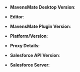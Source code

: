 <!-- Which version of MavensMate Desktop are you using? -->
* **MavensMate Desktop Version**:

<!-- Which editor are you using (sublime, atom, code, etc.)? -->
* **Editor**:

<!-- Which version of your MavensMate editor plugin are you using? -->
* **MavensMate Plugin Version**:

<!-- What platform & version are you on (e.g., "OS X 10.11.5", "Windows 10 64-bit", "Ubuntu 12")? -->
* **Platform/Version**:

<!-- Are you behind a firewall or proxy? If so, please include your proxy configuration -->
* **Proxy Details**:

<!-- Which Salesforce API version are you using (found in MavensMate Desktop settings)? -->
* **Salesforce API Version**:

<!-- Which Salesforce server(s) are you connecting to? (cs18, cs31, na7, etc.) -->
* **Salesforce Server**:

<!-- Please enter specific steps to reproduce your issue below this comment. -->